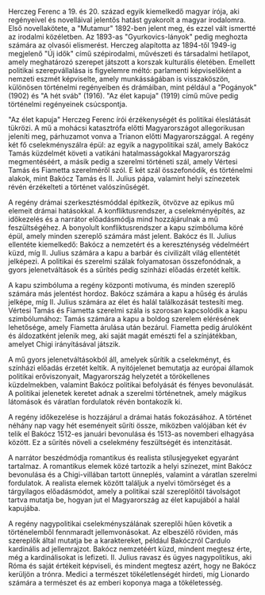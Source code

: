 Herczeg Ferenc a 19. és 20. század egyik kiemelkedő magyar írója, aki regényeivel és novelláival jelentős hatást gyakorolt a magyar irodalomra. Első novellakötete, a "Mutamur" 1892-ben jelent meg, és ezzel vált ismertté az irodalmi közéletben. Az 1893-as "Gyurkovics-lányok" pedig meghozta számára az olvasói elismerést. Herczeg alapította az 1894-től 1949-ig megjelenő "Új idők" című szépirodalmi, művészeti és társadalmi hetilapot, amely meghatározó szerepet játszott a korszak kulturális életében. Emellett politikai szerepvállalása is figyelemre méltó: parlamenti képviselőként a nemzeti eszmét képviselte, amely munkásságában is visszaköszön, különösen történelmi regényeiben és drámáiban, mint például a "Pogányok" (1902) és "A hét sváb" (1916). "Az élet kapuja" (1919) című műve pedig történelmi regényeinek csúcspontja.

"Az élet kapuja" Herczeg Ferenc írói érzékenységét és politikai éleslátását tükrözi. A mű a mohácsi katasztrófa előtti Magyarországot allegorikusan jeleníti meg, párhuzamot vonva a Trianon előtti Magyarországgal. A regény két fő cselekményszálra épül: az egyik a nagypolitikai szál, amely Bakócz Tamás küzdelmét követi a vatikáni hatalmasságokkal Magyarország megmentéséért, a másik pedig a szerelmi történeti szál, amely Vértesi Tamás és Fiametta szerelméről szól. E két szál összefonódik, és történelmi alakok, mint Bakócz Tamás és II. Julius pápa, valamint helyi színezetek révén érzékelteti a történet valószínűségét.

A regény drámai szerkesztésmóddal építkezik, ötvözve az epikus mű elemeit drámai hatásokkal. A konfliktusrendszer, a cselekményépítés, az időkezelés és a narrátor előadásmódja mind hozzájárulnak a mű feszültségéhez. A bonyolult konfliktusrendszer a kapu szimbóluma köré épül, amely minden szereplő számára mást jelent. Bakócz és II. Julius ellentéte kiemelkedő: Bakócz a nemzetért és a kereszténység védelméért küzd, míg II. Julius számára a kapu a barbár és civilizált világ ellentétét jelképezi. A politikai és szerelmi szálak folyamatosan összefonódnak, a gyors jelenetváltások és a sűrítés pedig színházi előadás érzetét keltik.

A kapu szimbóluma a regény központi motívuma, és minden szereplő számára más jelentést hordoz. Bakócz számára a kapu a hűség és árulás jelképe, míg II. Julius számára az élet és halál találkozását testesíti meg. Vértesi Tamás és Fiametta szerelmi szála is szorosan kapcsolódik a kapu szimbólumához: Tamás számára a kapu a boldog szerelem elérésének lehetősége, amely Fiametta árulása után bezárul. Fiametta pedig árulóként és áldozatként jelenik meg, aki saját magát emészti fel a színjátékban, amelyet Chigi irányításával játszik.

A mű gyors jelenetváltásokból áll, amelyek sűrítik a cselekményt, és színházi előadás érzetét keltik. A nyitójelenet bemutatja az európai államok politikai erőviszonyait, Magyarország helyzetét a törökellenes küzdelmekben, valamint Bakócz politikai befolyását és fényes bevonulását. A politikai jelenetek keretet adnak a szerelmi történetnek, amely mágikus látomások és váratlan fordulatok révén bontakozik ki.

A regény időkezelése is hozzájárul a drámai hatás fokozásához. A történet néhány nap vagy hét eseményeit sűríti össze, miközben valójában két év telik el Bakócz 1512-es januári bevonulása és 1513-as novemberi elhagyása között. Ez a sűrítés növeli a cselekmény feszültségét és intenzitását.

A narrátor beszédmódja romantikus és realista stílusjegyeket egyaránt tartalmaz. A romantikus elemek közé tartozik a helyi színezet, mint Bakócz bevonulása és a Chigi-villában tartott ünneplés, valamint a váratlan szerelmi fordulatok. A realista elemek között találjuk a nyelvi tömörséget és a tárgyilagos előadásmódot, amely a politikai szál szereplőitől távolságot tartva mutatja be, hogyan jut el Magyarország az élet kapujából a halál kapujába.

A regény nagypolitikai cselekményszálának szereplői hűen követik a történelemből fennmaradt jellemvonásokat. Az elbeszélő röviden, más szereplők által mutatja be a karaktereket, például Bakóczról Cardulo kardinális ad jellemrajzot. Bakócz nemzetéért küzd, mindent megtesz érte, még a kardinálisokat is lefizeti. II. Julius ravasz és ügyes nagypolitikus, aki Róma és saját értékeit képviseli, és mindent megtesz azért, hogy ne Bakócz kerüljön a trónra. Medici a természet tökéletlenségét hirdeti, míg Lionardo számára a természet és az emberi koponya maga a tökéletesség.